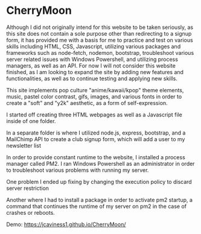 # CherryMoon

Although I did not originally intend for this website to be taken seriously, as this site does not contain a sole purpose other than redirecting to a signup form, it has provided me with a basis for me to practice and test on various skills including HTML, CSS, Javascript, utilizing various packages and frameworks such as node-fetch, nodemon, bootstrap, troubleshoot various server related issues with Windows Powershell, and utilizing process managers, as well as an API. For now I will not consider this website finished, as I am looking to expand the site by adding new features and functionalities, as well as to continue testing and applying new skills.

This site implements pop culture "anime/kawaii/kpop" theme elements, music, pastel color contrast, gifs, images, and various fonts in order to create a "soft" and "y2k" aesthetic, as a form of self-expression.

I started off creating three HTML webpages as well as a Javascript file inside of one folder.

In a separate folder is where I utilized node.js, express, bootstrap, and a MailChimp API to create a club signup form, which will add a user to my newsletter list

In order to provide constant runtime to the website, I installed a process manager called PM2. I ran Windows Powershell as an administrator in order to troubleshoot various problems with running my server.

One problem I ended up fixing by changing the execution policy to discard server restriction

Another where I had to install a package in order to activate pm2 startup, a command that continues the runtime of my server on pm2 in the case of crashes or reboots.


Demo: https://jcaviness1.github.io/CherryMoon/
